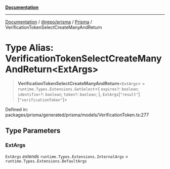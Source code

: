 [**Documentation**](../../../../../README.md)

***

[Documentation](../../../../../README.md) / [@repo/prisma](../../../README.md) / [Prisma](../README.md) / VerificationTokenSelectCreateManyAndReturn

# Type Alias: VerificationTokenSelectCreateManyAndReturn\<ExtArgs\>

> **VerificationTokenSelectCreateManyAndReturn**\<`ExtArgs`\> = `runtime.Types.Extensions.GetSelect`\<\{ `expires?`: `boolean`; `identifier?`: `boolean`; `token?`: `boolean`; \}, `ExtArgs`\[`"result"`\]\[`"verificationToken"`\]\>

Defined in: packages/prisma/generated/prisma/models/VerificationToken.ts:277

## Type Parameters

### ExtArgs

`ExtArgs` *extends* `runtime.Types.Extensions.InternalArgs` = `runtime.Types.Extensions.DefaultArgs`
